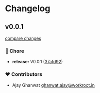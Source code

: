 # Changelog


## v0.0.1

[compare changes](https://github.com/WorkRootTech/nuxt-form/compare/v0.0.1...v0.0.1)

### 🏡 Chore

- **release:** V0.0.1 ([37afd92](https://github.com/WorkRootTech/nuxt-form/commit/37afd92))

### ❤️ Contributors

- Ajay Ghanwat <ghanwat.ajay@workroot.in>

